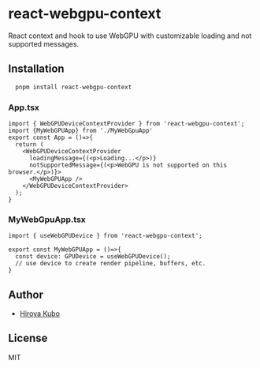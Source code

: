 # react-webgpu-context
React context and hook to use WebGPU with customizable loading and not supported messages.

## Installation
```bash
  pnpm install react-webgpu-context
```

### App.tsx
```tsx
import { WebGPUDeviceContextProvider } from 'react-webgpu-context';
import {MyWebGPUApp} from './MyWebGpuApp'
export const App = ()=>{
  return (
    <WebGPUDeviceContextProvider
      loadingMessage={(<p>Loading...</p>)}
      notSupportedMessage={(<p>WebGPU is not supported on this browser.</p>)}>
      <MyWebGPUApp />
    </WebGPUDeviceContextProvider>
  );
}
```

### MyWebGpuApp.tsx
```tsx
import { useWebGPUDevice } from 'react-webgpu-context';

export const MyWebGPUApp = ()=>{
  const device: GPUDevice = useWebGPUDevice();
  // use device to create render pipeline, buffers, etc.
}
```
## Author
- [Hiroya Kubo](https://github.com/kubohiroya)
 
## License
MIT
```
